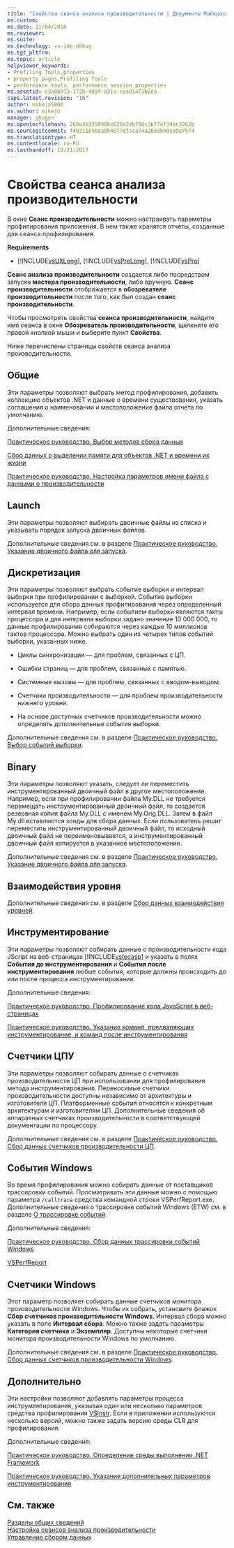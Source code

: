 ```yaml
---
title: "Свойства сеанса анализа производительности | Документы Майкрософт"
ms.custom: 
ms.date: 11/04/2016
ms.reviewer: 
ms.suite: 
ms.technology: vs-ide-debug
ms.tgt_pltfrm: 
ms.topic: article
helpviewer_keywords:
- Profiling Tools,properties
- property pages,Profiling Tools
- performance tools, performance session properties
ms.assetid: c3a86913-172b-488f-a31a-cea01a71b2ea
caps.latest.revision: "16"
author: mikejo5000
ms.author: mikejo
manager: ghogen
ms.openlocfilehash: 268a3b335990bc620a2eb798c3b774f34bc3262b
ms.sourcegitcommit: f40311056ea0b4677efcca74a285dbb0ce0e7974
ms.translationtype: HT
ms.contentlocale: ru-RU
ms.lasthandoff: 10/31/2017
---
```

# <a name="performance-session-properties"></a>Свойства сеанса анализа производительности
В окне **Сеанс производительности** можно настраивать параметры профилирования приложения. В нем также хранятся отчеты, созданные для сеанса профилирования.  
  
 **Requirements**  
  
-   [!INCLUDE[vsUltLong](../code-quality/includes/vsultlong_md.md)], [!INCLUDE[vsPreLong](../code-quality/includes/vsprelong_md.md)], [!INCLUDE[vsPro](../code-quality/includes/vspro_md.md)]  
  
 **Сеанс анализа производительности** создается либо посредством запуска **мастера производительности**, либо вручную. **Сеанс производительности** отображается в **обозревателе производительности** после того, как был создан **сеанс производительности**.  
  
 Чтобы просмотреть свойства **сеанса производительности**, найдите имя сеанса в окне **Обозреватель производительности**, щелкните его правой кнопкой мыши и выберите пункт **Свойства**.  
  
 Ниже перечислены страницы свойств сеанса анализа производительности.  
  
## <a name="general"></a>Общие  
 Эти параметры позволяют выбрать метод профилирования, добавить коллекцию объектов .NET и данные о времени существования, указать соглашения о наименовании и местоположение файла отчета по умолчанию.  
  
 Дополнительные сведения:  
  
 [Практическое руководство. Выбор методов сбора данных](../profiling/how-to-choose-collection-methods.md)  
  
 [Сбор данных о выделении памяти для объектов .NET и времени их жизни](../profiling/collecting-dotnet-memory-allocation-and-lifetime-data.md)  
  
 [Практическое руководство. Настройка параметров имени файла с данными о производительности](../profiling/how-to-set-performance-data-file-name-options.md)  
  
## <a name="launch"></a>Launch  
 Эти параметры позволяют выбирать двоичные файлы из списка и указывать порядок запуска двоичных файлов.  
  
 Дополнительные сведения см. в разделе [Практическое руководство. Указание двоичного файла для запуска](../profiling/how-to-specify-the-binary-to-start.md).  
  
## <a name="sampling"></a>Дискретизация  
 Эти параметры позволяют выбрать событие выборки и интервал выборки при профилировании с выборкой. Событие выборки используется для сбора данных профилирования через определенный интервал времени. Например, если событием выборки являются такты процессора и для интервала выборки задано значение 10 000 000, то данные профилирования собираются через каждые 10 миллионов тактов процессора. Можно выбрать один из четырех типов событий выборки, указанных ниже.  
  
-   Циклы синхронизации — для проблем, связанных с ЦП.  
  
-   Ошибки страниц — для проблем, связанных с памятью.  
  
-   Системные вызовы — для проблем, связанных с вводом-выводом.  
  
-   Счетчики производительности — для проблем производительности нижнего уровня.  
  
-   На основе доступных счетчиков производительности можно определять дополнительные события выборки.  
  
 Дополнительные сведения см. в разделе [Практическое руководство. Выбор событий выборки](../profiling/how-to-choose-sampling-events.md).  
  
## <a name="binary"></a>Binary  
 Эти параметры позволяют указать, следует ли переместить инструментированный двоичный файл в другое местоположение. Например, если при профилировании файла My.DLL не требуется перемещать инструментированный двоичный файл, то создается резервная копия файла My.DLL с именем My.Orig.DLL. Затем в файл My.dll вставляются зонды для сбора данных. Если пользователь решит переместить инструментированный двоичный файл, то исходный двоичный файл не переименовывается, а инструментированный двоичный файл копируется в указанное местоположение.  
  
 Дополнительные сведения см. в разделе [Практическое руководство. Указание двоичного файла для запуска](../profiling/how-to-specify-the-binary-to-start.md).  
  
## <a name="tier-interactions"></a>Взаимодействия уровня  
 Дополнительные сведения см. в разделе [Сбор данных взаимодействия уровней](../profiling/collecting-tier-interaction-data.md).  
  
## <a name="instrumentation"></a>Инструментирование  
 Эти параметры позволяют собирать данные о производительности кода JScript на веб-страницах [!INCLUDE[vstecasp](../code-quality/includes/vstecasp_md.md)] и указать в полях **События до инструментирования** и **События после инструментирования** любые события, которые должны происходить до или после процесса инструментирования.  
  
 Дополнительные сведения:  
  
 [Практическое руководство. Профилирование кода JavaScript в веб-страницах](../profiling/how-to-profile-javascript-code-in-web-pages.md)  
  
 [Практическое руководство. Указание команд, предваряющих инструментирование, и команд после инструментирования](../profiling/how-to-specify-pre-and-post-instrument-commands.md)  
  
## <a name="cpu-counters"></a>Счетчики ЦПУ  
 Эти параметры позволяют собирать данные о счетчиках производительности ЦП при использовании для профилирования метода инструментирования. Переносимые счетчики производительности доступны независимо от архитектуры и изготовителя ЦП. Платформенные события относятся к конкретным архитектурам и изготовителям ЦП. Дополнительные сведения об аппаратных счетчиках производительности в соответствующей документации по процессору.  
  
 Дополнительные сведения см. в разделе [Практическое руководство. Сбор данных счетчиков производительности ЦП](../profiling/how-to-collect-cpu-counter-data.md).  
  
## <a name="windows-events"></a>События Windows  
 Во время профилирования можно собирать данные от поставщиков трассировки событий. Просматривать эти данные можно с помощью параметра `/calltrace` средства командной строки VSPerfReport.exe. Дополнительные сведения о трассировке событий Windows (ETW) см. в разделе [О трассировке событий](http://go.microsoft.com/fwlink/?linkid=90752).  
  
 Дополнительные сведения:  
  
 [Практическое руководство. Сбор данных трассировки событий Windows](../profiling/how-to-collect-event-tracing-for-windows-etw-data.md)  
  
 [VSPerfReport](../profiling/vsperfreport.md)  
  
## <a name="windows-counters"></a>Счетчики Windows  
 Этот параметр позволяет собирать данные счетчиков монитора производительности Windows. Чтобы их собрать, установите флажок **Сбор счетчиков производительности Windows**. Интервал сбора можно указать в поле **Интервал сбора**. Можно также задать параметры **Категория счетчика** и **Экземпляр**. Доступны некоторые счетчики монитора производительности Windows по умолчанию.  
  
 Дополнительные сведения см. в разделе [Практическое руководство. Сбор данных счетчиков производительности Windows](../profiling/how-to-collect-windows-counter-data.md).  
  
## <a name="advanced"></a>Дополнительно  
 Эти настройки позволяют добавлять параметры процесса инструментирования, указывая один или несколько параметров средства профилирования [VSInstr](../profiling/vsinstr.md). Если в приложении используются несколько версий, можно также задать версию среды CLR для профилирования.  
  
 Дополнительные сведения:  
  
 [Практическое руководство. Определение среды выполнения .NET Framework](../profiling/how-to-specify-the-dotnet-framework-runtime.md)  
  
 [Практическое руководство. Указание дополнительных параметров инструментирования](../profiling/how-to-specify-additional-instrumentation-options.md)  
  
## <a name="see-also"></a>См. также  
 [Разделы общих сведений](../profiling/overviews-performance-tools.md)   
 [Настройка сеансов анализа производительности](../profiling/configuring-performance-sessions.md)   
 [Управление сбором данных](../profiling/controlling-data-collection.md)